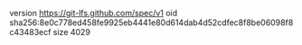 version https://git-lfs.github.com/spec/v1
oid sha256:8e0c778ed458fe9925eb4441e80d614dab4d52cdfec8f8be06098f8c43483ecf
size 4029
